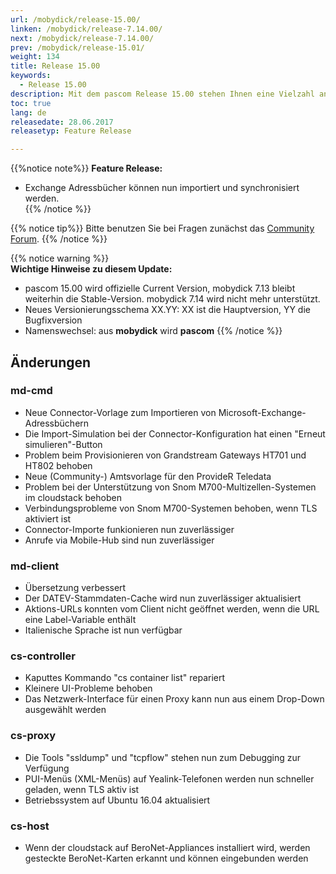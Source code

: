 ```yaml
---
url: /mobydick/release-15.00/
linken: /mobydick/release-7.14.00/
next: /mobydick/release-7.14.00/
prev: /mobydick/release-15.01/
weight: 134
title: Release 15.00
keywords:
  - Release 15.00
description: Mit dem pascom Release 15.00 stehen Ihnen eine Vielzahl an neuen Funtionen zur Verfügung.
toc: true
lang: de
releasedate: 28.06.2017
releasetyp: Feature Release

---
```


{{%notice note%}}
**Feature Release:**  
- Exchange Adressbücher können nun importiert und synchronisiert werden.  
{{% /notice %}}

{{% notice tip%}}
Bitte benutzen Sie bei Fragen zunächst das [Community Forum](http://community.pascom.net/forum.php "Zu unserem Forum").
{{% /notice %}}

{{% notice warning %}}  
**Wichtige Hinweise zu diesem Update:**  
- pascom 15.00 wird offizielle Current Version, mobydick 7.13 bleibt weiterhin die Stable-Version. mobydick 7.14 wird nicht mehr unterstützt.  
- Neues Versionierungsschema XX.YY: XX ist die Hauptversion, YY die Bugfixversion  
- Namenswechsel: aus **mobydick** wird **pascom**
{{% /notice %}}

## Änderungen

### md-cmd
* Neue Connector-Vorlage zum Importieren von Microsoft-Exchange-Adressbüchern
* Die Import-Simulation bei der Connector-Konfiguration hat einen "Erneut simulieren"-Button
* Problem beim Provisionieren von Grandstream Gateways HT701 und HT802 behoben
* Neue (Community-) Amtsvorlage für den ProvideR Teledata
* Problem bei der Unterstützung von Snom M700-Multizellen-Systemen im cloudstack behoben
* Verbindungsprobleme von Snom M700-Systemen behoben, wenn TLS aktiviert ist
* Connector-Importe funkionieren nun zuverlässiger
* Anrufe via Mobile-Hub sind nun zuverlässiger

### md-client
* Übersetzung verbessert
* Der DATEV-Stammdaten-Cache wird nun zuverlässiger aktualisiert
* Aktions-URLs konnten vom Client nicht geöffnet werden, wenn die URL eine Label-Variable enthält
* Italienische Sprache ist nun verfügbar

### cs-controller
* Kaputtes Kommando "cs container list" repariert
* Kleinere UI-Probleme behoben
* Das Netzwerk-Interface für einen Proxy kann nun aus einem Drop-Down ausgewählt werden

### cs-proxy
* Die Tools "ssldump" und "tcpflow" stehen nun zum Debugging zur Verfügung
* PUI-Menüs (XML-Menüs) auf Yealink-Telefonen werden nun schneller geladen, wenn TLS aktiv ist
* Betriebssystem auf Ubuntu 16.04 aktualisiert

### cs-host
* Wenn der cloudstack auf BeroNet-Appliances installiert wird, werden gesteckte BeroNet-Karten erkannt und können eingebunden werden
